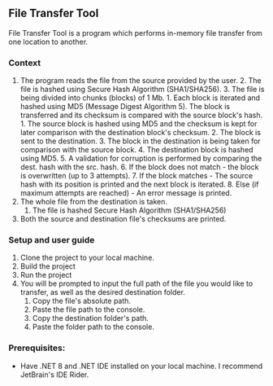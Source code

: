 ﻿## File Transfer Tool

File Transfer Tool is a program which performs in-memory file transfer from one location to another.

### Context

1. The program reads the file from the source provided by the user.
    2. The file is hashed using Secure Hash Algorithm (SHA1/SHA256).
    3. The file is being divided into chunks (blocks) of 1 Mb.
        1. Each block is iterated and hashed using MD5 (Message Digest Algorithm 5). The block is transferred and its checksum is compared with the source block's hash.
            1. The source block is hashed using MD5 and the checksum is kept for later comparison with the destination block's checksum.
            2. The block is sent to the destination.
            3. The block in the destination is being taken for comparison with the source block.
            4. The destination block is hashed using MD5.
            5. A validation for corruption is performed by comparing the dest. hash with the src. hash.
            6. If the block does not match - the block is overwritten (up to 3 attempts).
            7. If the block matches - The source hash with its position is printed and the next block is iterated.
            8. Else (if maximum attempts are reached) - An error message is printed.
2. The whole file from the destination is taken.
    1. The file is hashed Secure Hash Algorithm (SHA1/SHA256)
3. Both the source and destination file's checksums are printed.

### Setup and user guide
1. Clone the project to your local machine.
2. Build the project
3. Run the project
4. You will be prompted to input the full path of the file you would like to transfer, as well as the desired destination folder.
   1. Copy the file's absolute path.
   2. Paste the file path to the console.
   3. Copy the destination folder's path.
   4. Paste the folder path to the console.

### Prerequisites:
- Have .NET 8 and .NET IDE installed on your local machine. I recommend JetBrain's IDE Rider.

